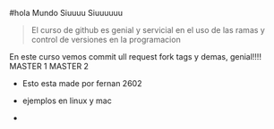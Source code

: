 #hola Mundo Siuuuu
Siuuuuuu
>El curso de github es genial y servicial en el uso de las ramas y control de versiones en la programacion

En este curso vemos commit ull request fork tags y demas, genial!!!!
MASTER 1
MASTER 2

- Esto esta made por fernan 2602

- ejemplos en linux y mac
- 



